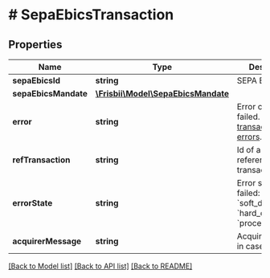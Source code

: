 # # SepaEbicsTransaction

## Properties

Name | Type | Description | Notes
------------ | ------------- | ------------- | -------------
**sepaEbicsId** | **string** | SEPA EBICS id |
**sepaEbicsMandate** | [**\Frisbii\Model\SepaEbicsMandate**](SepaEbicsMandate.md) |  |
**error** | **string** | Error code if failed. See [transaction errors](https://docs.frisbii.com/reference/transaction_errors). | [optional]
**refTransaction** | **string** | Id of a possible referenced transaction | [optional]
**errorState** | **string** | Error state if failed: &#x60;pending&#x60;, &#x60;soft_declined&#x60;, &#x60;hard_declined&#x60; or &#x60;processing_error&#x60; | [optional]
**acquirerMessage** | **string** | Acquirer message in case of error | [optional]

[[Back to Model list]](../../README.md#models) [[Back to API list]](../../README.md#endpoints) [[Back to README]](../../README.md)
